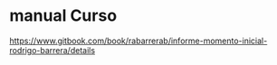 # manual Curso

https://www.gitbook.com/book/rabarrerab/informe-momento-inicial-rodrigo-barrera/details

